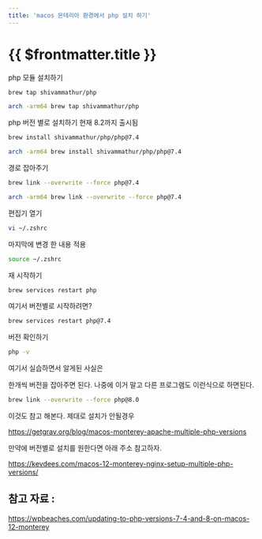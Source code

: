 ```yaml
---
title: 'macos 몬테리아 환경에서 php 설치 하기'
---
```


# {{ $frontmatter.title }}



php 모듈 설치하기

```bash
brew tap shivammathur/php

arch -arm64 brew tap shivammathur/php
```

php 버전 별로 설치하기 현재 8.2까지 출시됨

```bash
brew install shivammathur/php/php@7.4

arch -arm64 brew install shivammathur/php/php@7.4
```

경로 잡아주기

```bash
brew link --overwrite --force php@7.4

arch -arm64 brew link --overwrite --force php@7.4
```



편집기 열기

```bash
vi ~/.zshrc
```





마지막에 변경 한 내용 적용

```bash
source ~/.zshrc
```

재 시작하기

```bash
brew services restart php
```

여기서 버전별로 시작하려면?

```bash
brew services restart php@7.4
```

버전 확인하기

```bash
php -v
```


여기서 실습하면서 알게된 사실은

한개씩 버전을 잡아주면 된다.
나중에 이거 말고 다른 프로그램도 이런식으로 하면된다.

```bash
brew link --overwrite --force php@8.0
```


이것도 참고 해본다.
제대로 설치가 안될경우


https://getgrav.org/blog/macos-monterey-apache-multiple-php-versions



만약에 버전별로 설치를 원한다면 아래 주소 참고하자.

https://kevdees.com/macos-12-monterey-nginx-setup-multiple-php-versions/





## 참고 자료 :

https://wpbeaches.com/updating-to-php-versions-7-4-and-8-on-macos-12-monterey